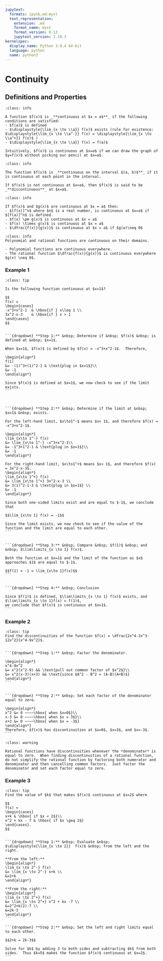 ```yaml
---
jupytext:
  formats: ipynb,md:myst
  text_representation:
    extension: .md
    format_name: myst
    format_version: 0.13
    jupytext_version: 1.10.3
kernelspec:
  display_name: Python 3.9.4 64-bit
  language: python
  name: python3
---
```

# Continuity

## Definitions and Properties

```{admonition} Definition
:class: info

A function $f(x)$ is _**continuous at $x = a$**_ if the following conditions are satisfied:
- $f(a)$ is defined
- $\displaystyle{\lim_{x \to \\a}} f(x)$ exists (rule for existence: 
$\displaystyle{\lim_{x \to \\a^-}} f(x) = \displaystyle{\lim_{x \to \\a^+}} f(x)$ )
- $\displaystyle{\lim_{x \to \\a}} f(x) = f(a)$

Intuitively, $f(x)$ is continuous at $x=a$ if we can draw the graph of $y=f(x)$ without picking our pencil at $x=a$.
```


```{admonition} Definition
:class: info

The function $f(x)$ is _**continuous on the interval $(a, b)$**_ if it is continuous at each point in the interval.

If $f(x)$ is not continuous at $x=a$, then $f(x)$ is said to be _**discontinuous**_ at $x=a$.
```

```{admonition} Properties of Continuous Functions
:class: info

If $f(x)$ and $g(x)$ are continuous at $x = a$ then:
- $[f(x)]^n$ where $n$ is a real number, is continuous at $x=a$ if $[f(a)]^n$ is defined.
- $f(x) \pm g(x)$ is continuous at $x = a$
- $f(x) \times g(x)$ is continuous at $x = a$
- $\dfrac{f(x)}{g(x)}$ is continuous at $x = a$ if $g(a)\neq 0$
```

```{admonition} Continuity of Polynomial and Rational Functions
:class: info
Polynomial and rational functions are continuous on their domains.

- Polynomial functions are continuous everywhere.
- The rational function $\dfrac{f(x)}{g(x)}$ is continuous everywhere $g(x) \neq 0$.
```


### Example 1

````{admonition} Continuity at a point
:class: tip

Is the following function continuous at $x=1$?

$$
f(x) =
\begin{cases}
-x^3+x^2-1 	& \hbox{if } x\leq 1 \\
3x^2-x-3	& \hbox{if } x > 1
\end{cases}
$$


```{dropdown} **Step 1:** &nbsp; Determine if &nbsp; $f(x)$ &nbsp; is defined at &nbsp; $x=1$.

When $x=1$, $f(x)$ is defined by $f(x) = -x^3+x^2-1$.  Therefore,

\begin{align*}
f(1) 
&= -(1)^3+(1)^2-1 & \text{plug in $x=1$}\\
&= -1 
\end{align*}

Since $f(x)$ is defined at $x=1$, we now check to see if the limit exists.
```



```{dropdown} **Step 2:** &nbsp; Determine if the limit at &nbsp; $x=1$ &nbsp; exists.

For the left-hand limit, $x\to1^-$ means $x< 1$, and therefore $f(x) = -x^3+x^2-1$.

\begin{align*}
\lim_{x\to 1^-} f(x) 
&= \lim_{x\to 1^-} -x^3+x^2-1\\
&= -1^3+1^2-1 & \text{plug in $x=1$}\\
&= -1 
\end{align*}

For the right-hand limit, $x\to1^+$ means $x> 1$, and therefore $f(x) = 3x^2-x-3$.
\begin{align*}
\lim_{x\to 1^+} f(x) 
&= \lim_{x\to 1^+} 3x^2-x-3 \\
&= 3(1)^2-1-3 & \text{plug in $x=1$} \\
&= -1 
\end{align*}

Since both one-sided limits exist and are equal to $-1$, we conclude that

$$\lim_{x\to 1} f(x) = -1$$

Since the limit exists, we now check to see if the value of the function and the limit are equal to each other.
```


```{dropdown} **Step 3:** &nbsp; Compare &nbsp; $f(1)$ &nbsp; and &nbsp; $\lim\limits_{x \to 1} f(x)$.

Both the function at $x=1$ and the limit of the function as $x$ approaches $1$ are equal to $-1$.

$$f(1) = -1 = \lim_{x\to 1}f(x)$$
```


```{dropdown} **Step 4:** &nbsp; Conclusion

Since $f(1)$ is defined, $\lim\limits_{x \to 1} f(x)$ exists, and $\lim\limits_{x \to 1}f(x) = f(1)$,
we conclude that $f(x)$ is continuous at $x=1$.
```
````


### Example 2
````{admonition} Find the discontinuities
:class: tip
Find the discontinuities of the function $f(x) = \dfrac{2x^4-2x^3-12x^2}{x^4-9x^2}$.


```{dropdown} **Step 1:** &nbsp; Factor the denominator.

\begin{align*}
x^4-9x^2
&= x^2(x^2-9) && \text{pull out common factor of $x^2$}\\
&= x^2(x-3)(x+3) && \text{since $A^2 - B^2 = (A-B)(A+B)$}
\end{align*}
```


```{dropdown} **Step 2:** &nbsp; Set each factor of the denominator equal to zero.

\begin{align*}
x^2 &= 0 ~~~~\hbox{ when $x=0$}\\
x-3 &= 0 ~~~~\hbox{ when $x = 3$}\\
x+3 &= 0 ~~~~\hbox{ when $x = -3$}
\end{align*}
Therefore, $f(x)$ has discontinuities at $x=0$, $x=3$, and $x=-3$.
```
````

```{admonition} Discontinuities of Rational Functions
:class: warning

Rational functions have discontinuities whenever the *denominator* is equal to zero.  When finding discontinuities of a rational function, do not simplify the rational function by factoring both numerator and denominator and then cancelling common factors.  Just factor the denominator and set each factor equal to zero.
```



### Example 3
````{admonition} Choosing a parameter to make function continuous
:class: tip
Find the value of $k$ that makes $f(x)$ continuous at $x=2$ where

$$
f(x) = 
\begin{cases}
x+k & \hbox{ if $x < 2$}\\
x^2 + kx - 7 & \hbox{ if $x \geq 2$}
\end{cases}.
$$


```{dropdown} **Step 1:** &nbsp; Evaluate &nbsp; $\displaystyle{\lim_{x \to 2}}  f(x)$ &nbsp; from the left and the right.

**From the left:**
\begin{align*}
\lim_{x \to 2^-} f(x) 
&= \lim_{x \to 2^-} x+k \\
&=2+k 
\end{align*}

**From the right:**
\begin{align*}
\lim_{x \to 2^+} f(x) 
&= \lim_{x \to 2^+} x^2 + kx -7 \\
&=2^2+k(2)-7 \\
&=2k-3 
\end{align*}
```

```{dropdown} **Step 2:** &nbsp; Set the left and right limits equal to each other.

$$2+k = 2k-3$$

Solve for $k$ by adding 3 to both sides and subtracting $k$ from both sides.  Thus $k=5$ makes the function $f(x)$ continuous at $x=2$.
```
````